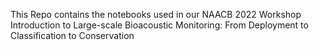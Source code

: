 This Repo contains the notebooks used in our NAACB 2022 Workshop Introduction to Large-scale Bioacoustic Monitoring: From Deployment to Classification to Conservation
